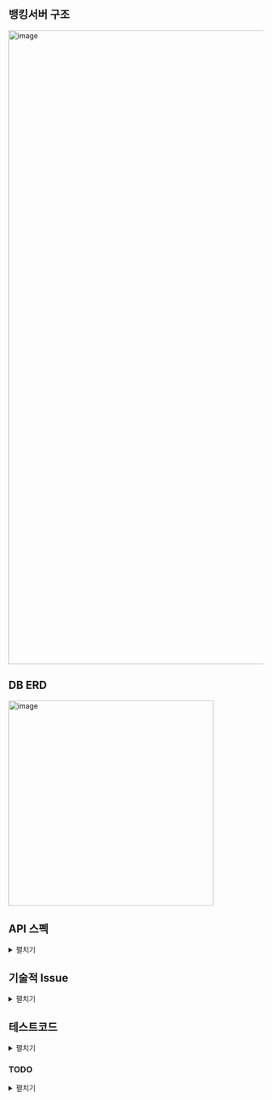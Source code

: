 ## 뱅킹서버 구조

<img width="1251" alt="image" src="https://user-images.githubusercontent.com/4801524/221780819-ed5aab5e-7c1f-40a2-aabb-6fc2245234e8.png">

## DB ERD

<img width="405" alt="image" src="https://user-images.githubusercontent.com/4801524/221780872-011a7baf-f49b-4cce-8e89-846e4a2a04f6.png">

## API 스펙
<details>
<summary>펼치기</summary>

### 공통 예외
  ```json
  400 BAD REQUEST
  {
    "success": false,
    "response": null,
    "error": {
        "message": "친구로 등록되어 있지 않습니다",
        "status": 400
    }
  }

  401 UNAUTHORIZED
  {
    "success": false,
    "response": null,
    "error": {
      "message": "권한이 없습니다",
      "status": 401
    }
  }

  404 NOT FOUND
  {
    "success": false,
    "response": null,
    "error": {
        "message": "해당 유저 정보를 찾을 수 없습니다",
        "status": 404
    }
  }
  ```


* 계좌이체 API
  
  ```POST /api/account```
  
  ```json
  // REQUEST
  {
    "receiverAccountNo": "396-477-013208",
    "transferAmount": 1000
  }
  
  // RESPONSE
  200 OK
  {
    "success": true,
    "response": {
        "receiverLoginId": "numble-tester",
        "transferAmount": 30000
    },
    "error": null
  }
  400 BAD REQUEST
  {
    "success": false,
    "response": null,
    "error": {
        "message": "계좌의 잔액이 부족합니다.",
        "status": 400
    }
  }
  ```
* 계좌조회 API (내 계좌만 조회가능)
  
  ```GET /api/account```

  ```Bearer {JWT_TOKEN}```
  ```json
  // RESPONSE
  200 OK
  {
    "success": true,
    "response": {
        "accountId": "678-882-860801",
        "amount": 70000
    },
    "error": null
  }
  ```
* 회원가입 API
  
  ```POST  /api/member/join```
  ```json
  // REQUEST
  {
    "loginId": "numble-hanjongho",
    "password": "12345678",
    "amount": 100000
  }
  
  // RESPONSE
  200 OK
  {
    "success": true,
    "response": {
        "loginId": "numble-hanjongho",
        "authorityDtoSet": [
            {
                "authorityName": "ROLE_MEMBER"
            }
        ]
    },
    "error": null
  }
  ```

* 인증 API
  
  ```POST  /api/member/authenticate```
  ```json
  // REQUEST
  {
    "loginId": "numble-hanjongho",
    "password": "12345678"
  }
  
  // RESPONSE
  {
    "success": true,
    "response": {
        "token": "eyJhbGciOiJIUzUxMiJ9.eyJzdWIiOiJudW1ibGUtaGFuam9uZ2hvIiwiYXV0aCI6IlJPTEVfTUVNQkVSIiwiZXhwIjoxNjc3NjA3NDM1fQ.BzDBSkKC5PVgli1ivie7mIdaX1U8AwIzjsZ8riCsi4SksjfohBwmdVBXg6PI6meX6rpYrrdztg2KdecUUu1vxw"
    },
    "error": null
  }
  ```
* 내 친구 목록 조회 API
  
  ```GET  /api/member/connections```
  
  ```Bearer {JWT_TOKEN}```
  ```json
  // RESPONSE
  200 OK
  {
    "success": true,
    "response": [
        {
            "loginId": "numble-tester"
        }
    ],
    "error": null
  }
  ```
* 친구 추가 API
  
  ```POST  /api/member/connections/{friendId}```
  
  ```Bearer {JWT_TOKEN}```
  ```json
  200 OK
  {
    "success": true,
    "response": {
        "loginId": "numble-tester"
    },
    "error": null
  }
  ```
* 나의 권한 조회 API
  
  ```GET  /api/member```
  
  ```Bearer {JWT_TOKEN}```
  ```json
  200 OK
  {
    "success": true,
    "response": {
        "loginId": "numble-hanjongho",
        "authorityDtoSet": [
            {
                "authorityName": "ROLE_MEMBER"
            }
        ]
    },
    "error": null
  }
  ```
* 회원 권한 조회 API
  
  ```GET  /api/member/{loginId}```
  
  ```Bearer {JWT_TOKEN}```
  ```json
  200 OK
  {
    "success": true,
    "response": {
        "loginId": "numble-hanjongho",
        "authorityDtoSet": [
            {
                "authorityName": "ROLE_MEMBER"
            }
        ]
    },
    "error": null
  }
  ```

</details>

## 기술적 Issue
<details>
<summary>펼치기</summary>

### 1. 동시성이슈
조건 : 하나의 계좌에 동시에 돈이 입금되는 상황이 발생할 수 있습니다.

조건을 충족을 위해 동시성 테스트를 진행해보기로 했습니다. 이체 로직을 테스트 하기 위해 2명을 회원가입하고 이체하는 로직을 작성했는데, ```transfer()``` 메소드에서 회원을 찾지 못해 예외가 발생되었다. 

```java
@Test
@DisplayName("성공 - 100개 스레드에서 동시에 입금 - Pessimistic Lock")
void success_total_100_threads() throws Exception {
    //given
    String senderId = "sender";
    String senderPw = "5678";
    MemberDto memberDto1 = MemberDto.builder()
            .loginId(senderId)
            .password(senderPw)
            .amount(1000L).build();
    memberService.join(memberDto1);

    String receiverId = "receiver";
    String receiverPw = "1234";

    MemberDto memberDto2 = MemberDto.builder()
            .loginId(receiverId)
            .password(receiverPw)
            .amount(0L).build();
    memberService.join(memberDto2);

    memberService.addConnection(senderId, receiverId);

    //when
    int numberOfThreads = 100;
    ExecutorService service = Executors.newFixedThreadPool(32);
    CountDownLatch latch = new CountDownLatch(numberOfThreads);

    for (int i = 0; i < numberOfThreads; i++) {
        service.execute(() -> {
            transaction.execute((status -> {
                accountService.transfer(senderId, 1L, receiverId);
                latch.countDown();
                return null;
            }));
        });
    }
    latch.await();
    Thread.sleep(1000);

    //then
    Member sender = memberRepository.findByLoginId(senderId).get();
    Member receiver = memberRepository.findByLoginId(receiverId).get();

    assertEquals(1000L - numberOfThreads, sender.getAccount().getAmount());
    assertEquals(0 + numberOfThreads, receiver.getAccount().getAmount());
}
```
100개의 스레드가 1번 회원 계좌에서 2번 회원 계좌로 1원씩 이체되어 결과적으로 1번 회원 계좌에는 900원, 2번 회원 계좌에는 100원이 있을 것으로 예상했다.

#### 발생한 문제 1번
<img width="837" alt="image" src="https://user-images.githubusercontent.com/4801524/221824633-b851750e-c13d-405a-87a6-9b5e25d94aa8.png">

회원을 찾지 못해 ```MEMBER_NOT_FOUND``` 예외가 던져졌다.

#### 생각해본 방법
* JPA를 공부할 때, ```save()```를 실행하면 바로 db에 값이 저장되는게 아닌 영속성 컨텍스트에 우선 저장이 되고, 트랜잭션이 모두 끝나고 ```flush()```되는 시점에 쌓인 쿼리들이 모두 db에 반영된다고 학습했었던 것이 생각났다. 그렇기 때문에 아직 db에는 반영되지 않아서, 회원이 조회되지 않았던 것이다. 
테스트를 위해 Service 계층의 ```@Transactional``` Propagation 설정 값을 바꾸는 것이 좋지 않다고 생각되어서 트랜잭션을 분리해보기로 했다.

<img width="706" alt="image" src="https://user-images.githubusercontent.com/4801524/221831121-3c98b02b-9019-4581-9211-2a2b3660c138.png">

TransactionTemplate을 이용해서 트랜잭션을 분리할 수 있었다.
```java
transaction.execute((status -> memberService.join(memberDto1)));
```

#### 발생한 문제 2번
```@Transactional + synchronized``` 메소드 사용 시
<img width="953" alt="image" src="https://user-images.githubusercontent.com/4801524/221815813-197f7ba8-67c7-43c4-985e-9c0be37a99b0.png">

<img width="1141" alt="image" src="https://user-images.githubusercontent.com/4801524/221816281-25bc424d-c85c-49e1-8b00-710ed006df18.png">
트랜잭션 종료 시점에 Dirty checking을 통해 값을 갱신하는데 이 더티 체킹 과정이 시작하기전에 다른 스레드가 synchronized 메소드에 진입을 해버려서 데이터 정합성이 맞지 않는 문제가 발생했다. 

synchronized 근본적인 한계점
* `@Transactional`과 사용했을 때 트랜잭션이 커밋되기 전에 다른 스레드가 진입해서 이체 메소드가 호출되면 반영되지 않은 값을 읽을 수 있다.
* synchronized는 1개의 프로세스에서만 적용되기 때문에 서버가 여러대가 있는 경우 결국 race condition이 발생한다.

#### 생각해본 방법
1. DB를 이용한 방법 - Pessimistic Lock (비관적 락)
    <details>
    <summary>펼치기</summary>
   
    ```java
    @Lock(value = LockModeType.PESSIMISTIC_WRITE)
    @Query("select m from Member m where m.loginId =:loginId")
    Optional<Member> findByWithPessimisticLock(@Param("loginId") String loginId);
    ```
    * 다른 트랜잭션이 특정 row 의 Lock 을 얻는것을 방지한다. A 트랜잭션이 끝날때까지 기다렸다가 B 트랜잭션이 lock 을 획득한다.
    * 특정 row를 update 하거나 delete 할 수 있다.
    * 일반 select 는 별다른 Lock 이 없기때문에 조회는 가능하다.
    
    </details>
2. DB를 이용한 방법 - Optimistic Lock (낙관적 락)
    <details>
    <summary>펼치기</summary>
   
    ```java
    public interface MemberRepository extends JpaRepository<Account, Long> {
  
      @Lock(value = LockModeType.OPTIMISTIC)
      @Query("select a from Account a where a.id =:id")
      Account findByIdWithOptimisticLock(Long id);
  
    }
    // 아래는 OptimisticLockAccountFacade 클래스, 서비스를 호출하고, 수정사항이 발생하는 상황을
    // 고려해서 재 호출해주는 과정이 필요하다.
    
    public void transfer(Long id, Long amount) throws InterruptedException {
      while (true) {
        try {
          optimisticLockAccountService.transfer(id, amount);
          break ;
        } catch (Exception e) {
          Thread.sleep(50);
        }
      }
    }
    ```
   * Lock을 걸지않고 문제가 발생할 때 처리한다. 대표적으로 version column 을 만들어서 해결하는 방법이 있다. 읽을 때 version을 가져오고 수정해서 update query날릴 때 version를 통해 where 절을 걸어서 수정사항이 있는지 확인한다. 수정사항이 있으면 application에서 다시 읽은 후 작업을 하는 로직을 개발자가 직접 구현해줘야 한다.
   
    </details>
3. Named Lock
    <details>
    <summary>펼치기</summary>
   
    ```java
    // LockRepository.interface
    public interface LockRepository extends JpaRepository<Stock, Long> {
    
      @Query(value = "select get_lock(:key, 3000)", nativeQuery = true)
      void getLock(String key);
    
      @Query(value = "select release_lock(:key)", nativeQuery = true)
      void releaseLock(String key);
    
    }
    
    // NamedLockStockFacade..Facade.java
    @Component
    public class NamedLockStockFacade {
    
        ...
    
      @Transactional
      public void decrease(Long id, Long quantity) {
        try {
          lockRepository.getLock(id.toString());
          stockService.decrease(id, quantity);
        } finally {
          lockRepository.releaseLock(id.toString());
        }
      }
    }
    ```
    * 이름을 가지는 Lock을 획득한다. 해당 Lock 은 다른 세션에서 획득 및 해제가 불가능합니다. 종료될 때 Lock을 해제 해줘야 한다. Pessimistic은 직접 해당 row에 Lock을 건다면, Named Lock은 별도의 Lock 테이블을 만들고 key를 통해 Lock을 관리한다. 로직 전후로 getLock, releaseLock 과정이 필요해서 facade 클래스도 필요하다. 주로 분산락을 구현할 때 사용한다. 트랜잭션 종료시에 Lock, Session  관리를 잘 해야한다.
    
    </details>
4. Redis를 이용한 방법 - Lettuce
    <details>
    <summary>펼치기</summary>
   
    ```java
    // RedisLockRepository.class

    @Component
    public class RedisLockRepository {
    
        private RedisTemplate<String, String> redisTemplate;
    
        public RedisLockRepository(RedisTemplate<String, String> redisTemplate) {
            this.redisTemplate = redisTemplate;
        }
    
        public Boolean lock(Long key) {
            return redisTemplate
                    .opsForValue()
                    .setIfAbsent(generateKey(key), "lock", Duration.ofMillis(3_000));
        }
    
        public Boolean unlock(Long key) {
            return redisTemplate.delete(generateKey(key));
        }
    
        private String generateKey(Long key) {
            return key.toString();
        }
    }
    
    // LettuceLockAccountFacade.class
    @Component
    public class LettuceLockAccountFacade {
    
        ...
    
        public void transfer(Long key, Long amount) throws InterruptedException {
            while (!redisLockRepository.lock(key)) {
                Thread.sleep(100);
            }
    
            try {
                accountService.transfer(key, quantity);
            } finally {
                redisLockRepository.unlock(key);
            }
        }
    } 
    ```
   * setnx 명령어를 활용하여 분산락 구현(spin lock 방식 - Lock을 사용 가능한지 일정시간 이후 계속 가서 물어보는 방식), 구현은 간단하지만 동시에 많은 스레드가 lock 획득 대기 상태라면 레디스에 많은 부하가 가해지기 때문에 재시도 시간을 적절히 설정해야한다. spring data redis를 이용하면 lettuce가 기본 방식이다.

    </details>
5. Redis를 이용한 방법 - Redisson
    <details>
    <summary>펼치기</summary>
   
    ```java
    @Component
    public class RedissonLockAccountFacade {
    
        private RedissonClient redissonClient;
        ...
    
        public void transfer(Long key, Long amount) {
            RLock lock = redissonClient.getLock(key.toString());
    
            try {
                    boolean available = lock.tryLock(5, 1, TimeUnit.SECONDS);
                    // 5초동안 기다린다. 
                    if (!available) {
                        System.out.println("Lock 획득 실패");
                        return;
                    }
                    accountService.transfer(key, amount);
            } catch (InterruptedException e) {
                throw new RuntimeException(e);
            } finally {
                lock.unlock();
            }
        }
    }
    ```
    * pub-sub 기반으로 Lock 구현 제공. 채널을 하나 만들고 락을 쓰고 있는 스레드가 락을 쓰려는 쓰레드에게 알려주는 방식, 라이브러리를 추가해줘야 한다. 라이브러리에서 Repository를 제공해주기 때문에 Lettuce와 다르게 따로 구현할 필요가 없지만 라이브러리 사용법을 공부해야한다.

    <details>
#### 최종 사용한 방법
##### Pessimistic Lock 방식
* DB 선택한 이유 (DB vs Redis)
  * DB와 레디스 중 성능은 당연히 레디스가 더 앞서지만, 어느정도 트래픽까지는 mysql로도 충분히 사용할 수 있을 것이라고 판단했다. 추후 트래픽이 더 몰린다면 고려했던 순서는 mysql replication을 통해 master/slave를 나눠볼 것이고, 그 이후에도 성능이 부족하다면 Redis를 통해 변경해볼 수 있겠다는 생각을 했다. 
* Pessimistic Lock 선택한 이유 (Pessimistic vs Optimistic)
  * 자바 동기화 블록은 서버가 1대 이상일 경우 무의미하여 고려하지 않았고, 이체 업무에 있어서는 충분히 순간적으로 동시에 이체하는, 충돌이 발생될 수 있는 상황이 있을 수 있다고 판단하여 비관적 락을 선택하였다.

</details>

## 테스트코드
<details>
<summary>펼치기</summary>

#### 단위테스트의 기준
* 사용자 기준의 기능을 하나의 단위로 보았다.
* '기능'의 관심에 집중해서 효율적으로 테스트 할 수 있는 범위로 생각했다.
* 항상 일관성 있게 결과가 보장되어야 하고, 순서가 결과에 영향을 미치면 안된다.
  * 테스트 DB의 경우 매 테스트 시DB가 비워져야 한다. DB 상태가 바뀌면 단위테스트의 가치가 없어진다.

#### 테스트에 대한 나의 생각
* 무조건 꼼꼼한 테스트이여야 한다. 어설프게 성공하는 테스트 코드는 더 위험하다. (하루에 2번 맞는 시계)
* 위에 작성한 기준에 따라 테스트 시 DB의 상태가 항상 일관되어야 하는데 트랜잭션 분리하면서 사용한 TransactionTemplate의 rollback이 안되고 있어 DB에 테스트 데이터가 계속 쌓이고 있다. 
* TDD의 근거하여 네거티브 테스트부터 짜는 것이 최소한의 구현으로 빠르게 오류를 해결해 나가는 방법이 되는 것 같다.
* 스프링을 띄워서 테스트를 하게 되면 프로젝트가 커졌을 때 ApplicationContext가 스프링 빈들을 다 스캔하고 주입하는 것만해도 오래걸리고 무거워지기 때문에 필요에 따라 계층별로 나눈 단위 테스트와 통합 테스트를 분리해야 한다고 생각한다.
  * Controller
    * 컨트롤러 계층에서는 사용자 요청을 받고, validation, service 호출 후 반환 된 값 사용자에게 전달 등 많은 역할을 하기 때문에 통합테스트가 더 적합할 수도 있다.
    * 물론 필요에 따라 계층을 분리해서 MockBean으로 서비스를 주입받고 테스트 하는 방식의 @WebMvcTest를 이용해도 된다.  
  * Service
    * 컨트롤러와 마찬가지로 Mockito와 같은 라이브러리를 통해 repository에 대한 의존성을 모킹해서 제거해도 되고, 직접 스프링을 띄워서 db의 값을 가져와도 된다. 
  * Repository
    * Service 계층의 요청을 받아 Domain을 영속화하기 때문에 Service와의 결합을 끊고 테스트를 하면 된다. JPA를 사용하는 경우 스프링부트에서 제공하는 @DataJpaTest 를 사용한다.
* 통합 테스트로 작성하다보니 회원가입하는 로직이 매 테스트마다 들어가 있는데 해당 부분이 중복되기 때문에 회원가입 -> 친구추가 -> 이체 테스트들을 단계적으로 순서를 통해 실행시키고 이것을 하나의 테스트로 묶는 방법을 생각해보았다.
* 코드 수정이 있을 때 마다 테스트를 돌려보면서 잘못된 변경이 있는 것을 빠르게 알아챌 수 있었다.
* jenkins 배포과정에서 build 과정에 test 통과 후 배포가 되게 강제시킨다면 테스트 돌리는 것을 깜빡하고 커밋하는 일도 방지할 수 있게된다.

</details>

### TODO

<details>
<summary>펼치기</summary>

#### 1. jwt를 이용한 토큰방식이 아닌 session으로 로그인 방식 구현
* 서버가 여러 대가 되었을 때 세션을 어떤식으로 유지할 지 고민해보기
  * sticky, session clustering, redis 등 고려
#### 2. nginx를 통해 리버스 프록시를 이용하여 로드밸런싱 구현
#### 3. CQRS 패턴고려 db를 master/slave로 이중화 시키기
* 스프링 AOP를 사용하여 @Transactional의 readOnly 값에 따라 slave/master 분기
#### 4. Ngrinder를 통해 WAS, DB 부하 측정
#### 5. 유닛테스트 작성
#### 6. TransactionTemplate을 rollback 시키는 방법 고안

</details>
